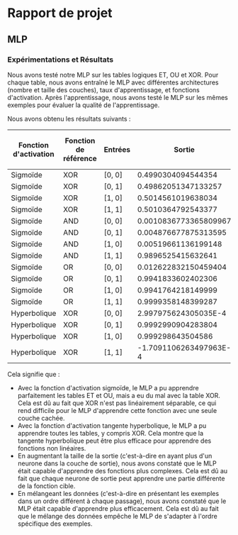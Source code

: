 # Rapport de projet

## MLP

### Expérimentations et Résultats

Nous avons testé notre MLP sur les tables logiques ET, OU et XOR.
Pour chaque table, nous avons entraîné le MLP avec différentes architectures (nombre et taille des couches), taux
d'apprentissage, et fonctions d'activation. Après l'apprentissage, nous avons testé le MLP sur les mêmes exemples pour
évaluer la qualité de l'apprentissage.

Nous avons obtenu les résultats suivants :

| Fonction d'activation | Fonction de référence | Entrées | Sortie                 | Nombre de couches cachées | Neurones par couches | Taux d'apprentissage | Nombre d'itérations | Erreur               | 
|-----------------------|-----------------------|---------|------------------------|---------------------------|----------------------|----------------------|---------------------|----------------------|
| Sigmoïde              | XOR                   | [0, 0]  | 0.4990304094544354     | 1                         | [2, 2, 1]            | 0.1                  | 10000               | 0.5049288004653214   |
| Sigmoïde              | XOR                   | [0, 1]  | 0.49862051347133257    | 1                         | [2, 2, 1]            | 0.1                  | 10000               | 0.5049288004653214   |
| Sigmoïde              | XOR                   | [1, 0]  | 0.5014561019638034     | 1                         | [2, 2, 1]            | 0.1                  | 10000               | 0.5049288004653214   |
| Sigmoïde              | XOR                   | [1, 1]  | 0.5010364792543377     | 1                         | [2, 2, 1]            | 0.1                  | 10000               | 0.5049288004653214   |
| Sigmoïde              | AND                   | [0, 0]  | 0.0010836773365809967  | 1                         | [2, 2, 1]            | 0.1                  | 10000               | 0.010369685026790254 |
| Sigmoïde              | AND                   | [0, 1]  | 0.004876677875313595   | 1                         | [2, 2, 1]            | 0.1                  | 10000               | 0.010369685026790254 |
| Sigmoïde              | AND                   | [1, 0]  | 0.00519661136199148    | 1                         | [2, 2, 1]            | 0.1                  | 10000               | 0.010369685026790254 |
| Sigmoïde              | AND                   | [1, 1]  | 0.9896525415632641     | 1                         | [2, 2, 1]            | 0.1                  | 10000               | 0.010369685026790254 |
| Sigmoïde              | OR                    | [0, 0]  | 0.012622832150459404   | 1                         | [2, 2, 1]            | 0.1                  | 10000               | 6.418540851227394E-5 |
| Sigmoïde              | OR                    | [0, 1]  | 0.9941833602402306     | 1                         | [2, 2, 1]            | 0.1                  | 10000               | 6.418540851227394E-5 |
| Sigmoïde              | OR                    | [1, 0]  | 0.9941764218149999     | 1                         | [2, 2, 1]            | 0.1                  | 10000               | 6.418540851227394E-5 |
| Sigmoïde              | OR                    | [1, 1]  | 0.9999358148399287     | 1                         | [2, 2, 1]            | 0.1                  | 10000               | 6.418540851227394E-5 |
| Hyperbolique          | XOR                   | [0, 0]  | 2.997975624305035E-4   | 1                         | [2, 2, 1]            | 0.1                  | 10000               | 3.312593982461541E-4 |
| Hyperbolique          | XOR                   | [0, 1]  | 0.9992990904283804     | 1                         | [2, 2, 1]            | 0.1                  | 10000               | 3.312593982461541E-4 |
| Hyperbolique          | XOR                   | [1, 0]  | 0.999298643504586      | 1                         | [2, 2, 1]            | 0.1                  | 10000               | 3.312593982461541E-4 |
| Hyperbolique          | XOR                   | [1, 1]  | -1.7091106263497963E-4 | 1                         | [2, 2, 1]            | 0.1                  | 10000               | 3.312593982461541E-4 |

[//]: # (| Sigmoïde              | XOR                   | [0, 0]  | 0.5033188087509508 | 0                         | [2, 1]               | 0.1                  | 10000               | 0.5033188087509526 |)

[//]: # (| Sigmoïde              | XOR                   | [0, 1]  | 0.500364222984016  | 0                         | [2, 1]               | 0.1                  | 10000               | 0.5033188087509526 |)

[//]: # (| Sigmoïde              | XOR                   | [1, 0]  | 0.497409611780747  | 0                         | [2, 1]               | 0.1                  | 10000               | 0.5033188087509526 |)

[//]: # (| Sigmoïde              | XOR                   | [1, 1]  | 0.4944551814783214 | 0                         | [2, 1]               | 0.1                  | 10000               | 0.5033188087509526 |)

Cela signifie que :

- Avec la fonction d'activation sigmoïde, le MLP a pu apprendre parfaitement les tables ET et OU, mais a eu du mal avec
  la table XOR. Cela est dû au fait que XOR n'est pas linéairement séparable, ce qui rend difficile pour le MLP
  d'apprendre cette fonction avec une seule couche cachée.
- Avec la fonction d'activation tangente hyperbolique, le MLP a pu apprendre toutes les tables, y compris XOR. Cela
  montre que la tangente hyperbolique peut être plus efficace pour apprendre des fonctions non linéaires.
- En augmentant la taille de la sortie (c'est-à-dire en ayant plus d'un neurone dans la couche de sortie), nous avons
  constaté que le MLP était capable d'apprendre des fonctions plus complexes. Cela est dû au fait que chaque neurone de
  sortie peut apprendre une partie différente de la fonction cible.
- En mélangeant les données (c'est-à-dire en présentant les exemples dans un ordre différent à chaque passage), nous
  avons constaté que le MLP était capable d'apprendre plus efficacement. Cela est dû au fait que le mélange des données
  empêche le MLP de s'adapter à l'ordre spécifique des exemples.
